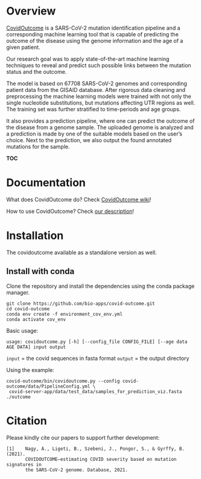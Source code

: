 # Overview
[CovidOutcome](https://covidoutcome.bio-ml.com) is a SARS-CoV-2 mutation identification pipeline and a corresponding machine learning tool that is capable of predicting the outcome of the disease using the genome information and the age of a given patient.

Our research goal was to apply state-of-the-art machine learning techniques to reveal and predict such possible links between the mutation status and the outcome. 

The model is based on 67708 SARS-CoV-2 genomes and corresponding patient data from the GISAID database. After rigorous data cleaning and preprocessing the machine learning models were trained with not only the single nucleotide substitutions, but mutations affecting UTR regions as well. The training set was further stratified to time-periods and age groups.

It also provides a prediction pipeline, where one can predict the outcome of the disease from a genome sample. The uploaded genome is analyzed and a prediction is made by one of the suitable models based on the user’s choice. Next to the prediction, we also output the found annotated mutations for the sample.

__TOC__


# Documentation

What does CovidOutcome do? Check [CovidOutcome wiki](https://github.com/bio-apps/covid-outcome/wiki/CovidOutcome)!

How to use CovidOutcome? Check [our description](https://github.com/bio-apps/covid-outcome/wiki/Documentation)!

# Installation
The covidoutcome available as a standalone version as well. 

## Install with conda
Clone the repository and install the dependencies using the conda package manager.

```
git clone https://github.com/bio-apps/covid-outcome.git
cd covid-outcome
conda env create -f environment_cov_env.yml
conda activate cov_env
```
Basic usage:
```
usage: covidoutcome.py [-h] [--config_file CONFIG_FILE] [--age data AGE DATA] input output
 ```
``` input ``` = the covid sequences in fasta format
``` output ``` = the output directory
 
 
 Using the example:
 ```
 covid-outcome/bin/covidoutcome.py --config covid-outcome/data/PipelineConfig.yml \
  covid-server-app/data/test_data/samples_for_prediction_viz.fasta ./outcome
```


# Citation

Please kindly cite our papers to support further development:
```
[1]    Nagy, Á., Ligeti, B., Szebeni, J., Pongor, S., & Gyrffy, B. (2021).
       COVIDOUTCOME—estimating COVID severity based on mutation signatures in 
       the SARS-CoV-2 genome. Database, 2021. 
```

